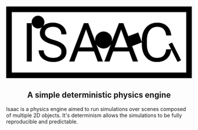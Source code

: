 <p align="center">
    <img src="/res/isaac-cropped.png" alt="Isaac Logo" width="550"/>
</p>

<h2 align="center">A simple deterministic physics engine</h2>

Isaac is a physics engine aimed to run simulations over scenes composed of multiple 2D objects. It's determinism allows
the simulations to be fully reproducible and predictable.